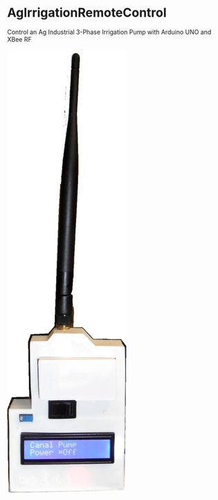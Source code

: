# AgIrrigationRemoteControl
Control an Ag Industrial 3-Phase Irrigation Pump with Arduino UNO and XBee RF

![Hand Remote](/pics/HandRemote.jpg)
